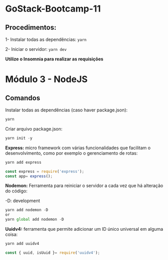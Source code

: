 # GoStack-Bootcamp-11

## Procedimentos:

1- Instalar todas as dependências: `yarn`

2- Iniciar o servidor: `yarn dev`

**Utilize o Insomnia para realizar as requisições**

# Módulo 3 - NodeJS
## Comandos
Instalar todas as dependências (caso haver package.json):

```jsx
yarn
```


Criar arquivo package.json:

```jsx
yarn init -y
```


**Express:** micro framework com várias funcionalidades que facilitam o desenvolvimento, como por exemplo o gerenciamento de rotas:

```jsx
yarn add express

const express = require('express');
const app= express();
```


**Nodemon:** Ferramenta para reiniciar o servidor a cada vez que há alteração do código:

-D: development

```jsx
yarn add nodemon -D
or
yarn global add nodemon -D
```


**Uuidv4:** ferramenta que permite adicionar um ID único universal em alguma coisa:

```jsx
yarn add uuidv4

const { uuid, isUuid }= require('uuidv4');
```
